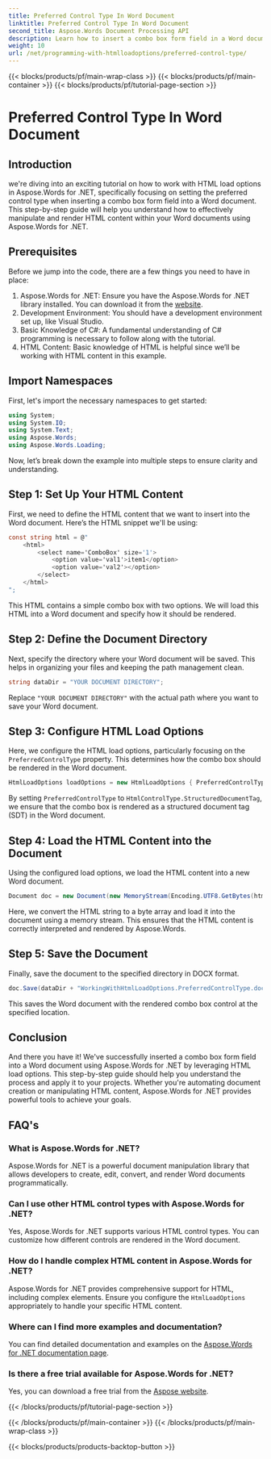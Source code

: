 ```yaml
---
title: Preferred Control Type In Word Document
linktitle: Preferred Control Type In Word Document
second_title: Aspose.Words Document Processing API
description: Learn how to insert a combo box form field in a Word document using Aspose.Words for .NET. Follow this step-by-step guide for seamless HTML content integration.
weight: 10
url: /net/programming-with-htmlloadoptions/preferred-control-type/
---
```


{{< blocks/products/pf/main-wrap-class >}}
{{< blocks/products/pf/main-container >}}
{{< blocks/products/pf/tutorial-page-section >}}

# Preferred Control Type In Word Document

## Introduction

we're diving into an exciting tutorial on how to work with HTML load options in Aspose.Words for .NET, specifically focusing on setting the preferred control type when inserting a combo box form field into a Word document. This step-by-step guide will help you understand how to effectively manipulate and render HTML content within your Word documents using Aspose.Words for .NET.

## Prerequisites

Before we jump into the code, there are a few things you need to have in place:

1. Aspose.Words for .NET: Ensure you have the Aspose.Words for .NET library installed. You can download it from the [website](https://releases.aspose.com/words/net/).
2. Development Environment: You should have a development environment set up, like Visual Studio.
3. Basic Knowledge of C#: A fundamental understanding of C# programming is necessary to follow along with the tutorial.
4. HTML Content: Basic knowledge of HTML is helpful since we’ll be working with HTML content in this example.

## Import Namespaces

First, let's import the necessary namespaces to get started:

```csharp
using System;
using System.IO;
using System.Text;
using Aspose.Words;
using Aspose.Words.Loading;
```

Now, let’s break down the example into multiple steps to ensure clarity and understanding.

## Step 1: Set Up Your HTML Content

First, we need to define the HTML content that we want to insert into the Word document. Here’s the HTML snippet we'll be using:

```csharp
const string html = @"
    <html>
        <select name='ComboBox' size='1'>
            <option value='val1'>item1</option>
            <option value='val2'></option>                        
        </select>
    </html>
";
```

This HTML contains a simple combo box with two options. We will load this HTML into a Word document and specify how it should be rendered.

## Step 2: Define the Document Directory

Next, specify the directory where your Word document will be saved. This helps in organizing your files and keeping the path management clean.

```csharp
string dataDir = "YOUR DOCUMENT DIRECTORY";
```

Replace `"YOUR DOCUMENT DIRECTORY"` with the actual path where you want to save your Word document.

## Step 3: Configure HTML Load Options

Here, we configure the HTML load options, particularly focusing on the `PreferredControlType` property. This determines how the combo box should be rendered in the Word document.

```csharp
HtmlLoadOptions loadOptions = new HtmlLoadOptions { PreferredControlType = HtmlControlType.StructuredDocumentTag };
```

By setting `PreferredControlType` to `HtmlControlType.StructuredDocumentTag`, we ensure that the combo box is rendered as a structured document tag (SDT) in the Word document.

## Step 4: Load the HTML Content into the Document

Using the configured load options, we load the HTML content into a new Word document.

```csharp
Document doc = new Document(new MemoryStream(Encoding.UTF8.GetBytes(html)), loadOptions);
```

Here, we convert the HTML string to a byte array and load it into the document using a memory stream. This ensures that the HTML content is correctly interpreted and rendered by Aspose.Words.

## Step 5: Save the Document

Finally, save the document to the specified directory in DOCX format.

```csharp
doc.Save(dataDir + "WorkingWithHtmlLoadOptions.PreferredControlType.docx", SaveFormat.Docx);
```

This saves the Word document with the rendered combo box control at the specified location.

## Conclusion

And there you have it! We've successfully inserted a combo box form field into a Word document using Aspose.Words for .NET by leveraging HTML load options. This step-by-step guide should help you understand the process and apply it to your projects. Whether you're automating document creation or manipulating HTML content, Aspose.Words for .NET provides powerful tools to achieve your goals.

## FAQ's

### What is Aspose.Words for .NET?
Aspose.Words for .NET is a powerful document manipulation library that allows developers to create, edit, convert, and render Word documents programmatically.

### Can I use other HTML control types with Aspose.Words for .NET?
Yes, Aspose.Words for .NET supports various HTML control types. You can customize how different controls are rendered in the Word document.

### How do I handle complex HTML content in Aspose.Words for .NET?
Aspose.Words for .NET provides comprehensive support for HTML, including complex elements. Ensure you configure the `HtmlLoadOptions` appropriately to handle your specific HTML content.

### Where can I find more examples and documentation?
You can find detailed documentation and examples on the [Aspose.Words for .NET documentation page](https://reference.aspose.com/words/net/).

### Is there a free trial available for Aspose.Words for .NET?
Yes, you can download a free trial from the [Aspose website](https://releases.aspose.com/).


{{< /blocks/products/pf/tutorial-page-section >}}

{{< /blocks/products/pf/main-container >}}
{{< /blocks/products/pf/main-wrap-class >}}

{{< blocks/products/products-backtop-button >}}
